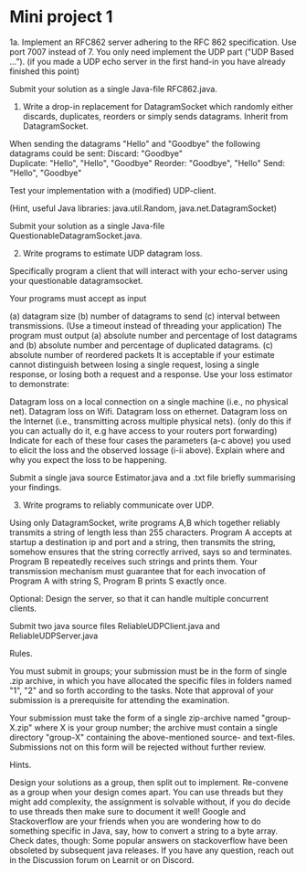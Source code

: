 # Mini project 1

1a. Implement an RFC862 server adhering to the RFC 862 specification. Use port 7007 instead of 7. You only need implement the UDP part ("UDP Based ...”).  (if you made a UDP echo server in the first hand-in you have already finished this point)

Submit your solution as a single Java-file RFC862.java.

1. Write a drop-in replacement for DatagramSocket which randomly either discards, duplicates, reorders or simply sends datagrams. Inherit from DatagramSocket.

When sending the datagrams "Hello" and "Goodbye" the following datagrams could be sent:
Discard: "Goodbye"  
Duplicate:  "Hello", "Hello", "Goodbye"
Reorder: "Goodbye", "Hello"
Send: "Hello", "Goodbye"

Test your implementation with a (modified) UDP-client.

(Hint, useful Java libraries: java.util.Random, java.net.DatagramSocket)

Submit your solution as a single Java-file QuestionableDatagramSocket.java.

2. Write programs to estimate UDP datagram loss.

Specifically program a client that will interact with your echo-server using your questionable datagramsocket.

Your programs must accept as input 

(a) datagram size
(b) number of datagrams to send 
(c) interval between transmissions.  (Use a timeout instead of threading your application)
The program must output 
(a) absolute number and percentage of lost datagrams and 
(b) absolute number and percentage of duplicated datagrams. 
(c) absolute number of reordered packets
It is acceptable if your estimate cannot distinguish between losing a single request, losing a single response, or losing both a request and a response.
Use your loss estimator to demonstrate:

Datagram loss on a local connection on a single machine (i.e., no physical net).
Datagram loss on Wifi. 
Datagram loss on ethernet.
Datagram loss on the Internet (i.e., transmitting across multiple physical nets). (only do this if you can actually do it, e.g have access to your routers port forwarding)
Indicate for each of these four cases the parameters (a-c above) you used to elicit the loss and the observed lossage (i-ii above). Explain where and why you expect the loss to be happening. 

Submit a single java source Estimator.java and a .txt file briefly summarising your findings.

3. Write programs to reliably communicate over UDP.

Using only DatagramSocket, write programs A,B which together reliably transmits a string of length less than 255 characters. Program A accepts at startup a destination ip and port and a string, then transmits the string, somehow ensures that the string correctly arrived, says so and terminates. Program B repeatedly receives such strings and prints them. 
Your transmission mechanism must guarantee that for each invocation of Program A with string S, Program B prints S exactly once. 

Optional: Design the server, so that it can handle multiple concurrent clients.

Submit two java source files ReliableUDPClient.java and ReliableUDPServer.java

Rules.

You must submit in groups; your submission must be in the form of single .zip archive, in which you have allocated the specific files in folders named "1", "2" and so forth according to the tasks. Note that approval of your submission is a prerequisite for attending the examination. 

Your submission must take the form of a single zip-archive  named "group-X.zip" where X is your group number; the archive must contain a single directory "group-X" containing the above-mentioned source- and text-files. Submissions not on this form will be rejected without further review. 

Hints.

Design your solutions as a group, then split out to implement. Re-convene as a group when your design comes apart.
You can use threads but they might add complexity, the assignment is solvable without, if you do decide to use threads then make sure to document it well!
Google and Stackoverflow are your friends when you are wondering how to do something specific in Java, say, how to convert a string to a byte array. Check dates, though: Some popular answers on stackoverflow have been obsoleted by subsequent java releases.
If you have any question, reach out in the Discussion forum on Learnit or on Discord.
